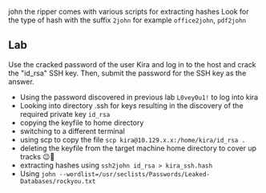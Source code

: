 john the ripper comes with various scripts for extracting hashes
Look for the type of hash with the suffix `2john` for example `office2john`, `pdf2john`

## Lab

Use the cracked password of the user Kira and log in to the host and crack the "id_rsa" SSH key. Then, submit the password for the SSH key as the answer. 

- Using the password discovered in previous lab `L0vey0u1!` to log into kira
- Looking into directory .ssh for keys resulting in the discovery of the required private key `id_rsa`
- copying the keyfile to home directory
- switching to a different terminal
- using scp to copy the file `scp kira@10.129.x.x:/home/kira/id_rsa .`
- deleting the keyfile from the target machine home directory to cover up tracks 😉🧐
- extracting hashes using `ssh2john id_rsa > kira_ssh.hash`
- Using `john --wordlist=/usr/seclists/Passwords/Leaked-Databases/rockyou.txt`